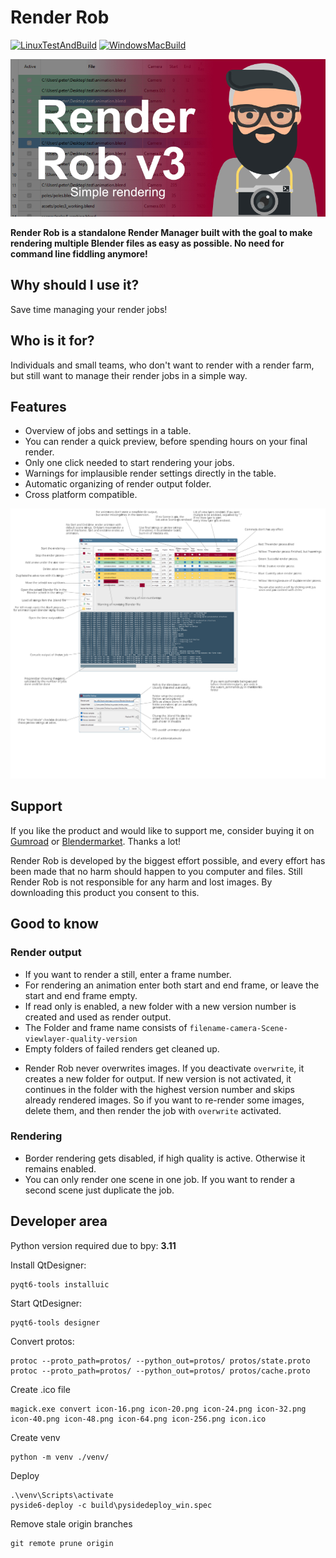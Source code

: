 # Render Rob

[![LinuxTestAndBuild](https://github.com/dreisicht/renderrob/actions/workflows/linux_test_and_build.yaml/badge.svg)](https://github.com/dreisicht/renderrob/actions/workflows/linux_test_and_build.yaml)
[![WindowsMacBuild](https://github.com/dreisicht/renderrob/actions/workflows/windows_mac_build.yaml/badge.svg)](https://github.com/dreisicht/renderrob/actions/workflows/windows_mac_build.yaml)

![ ](img/renderrob_deck.jpg)

**Render Rob is a standalone Render Manager built with the goal to make rendering multiple Blender files as easy as possible. No need for command line fiddling anymore!**

## Why should I use it?

Save time managing your render jobs!

## Who is it for?

Individuals and small teams, who don't want to render with a render farm, but still want to manage their render jobs in a simple way.

## Features

- Overview of jobs and settings in a table.
- You can render a quick preview, before spending hours on your final render.
- Only one click needed to start rendering your jobs.
- Warnings for implausible render settings directly in the table.
- Automatic organizing of render output folder.
- Cross platform compatible.

![screenshot](img/documentation/docu.svg)

<!-- <video width="100%" controls>
  <source src="https://dreisicht.net/video/renderrob_v3.mp4" type="video/mp4">
Your browser does not support the video tag.
</video> -->

## Support

If you like the product and would like to support me, consider buying it on [Gumroad](https://gum.co/JXBgO) or [Blendermarket](https://blendermarket.com/products/render-rob). Thanks a lot!

Render Rob is developed by the biggest effort possible, and every effort has been made that no harm should happen to you computer and files. Still Render Rob is not responsible for any harm and lost images. By downloading this product you consent to this.

## Good to know

### Render output

- If you want to render a still, enter a frame number.
- For rendering an animation enter both start and end frame, or leave the start and end frame empty.
- If read only is enabled, a new folder with a new version number is created and used as render output.
- The Folder and frame name consists of `filename-camera-Scene-viewlayer-quality-version`
- Empty folders of failed renders get cleaned up.
<!-- TODO: Verify this. -->
- Render Rob never overwrites images. If you deactivate `overwrite`, it creates a new folder for output. If new version is not activated, it continues in the folder with the highest version number and skips already rendered images. So if you want to re-render some images, delete them, and then render the job with `overwrite` activated.

### Rendering

- Border rendering gets disabled, if high quality is active. Otherwise it remains enabled.
- You can only render one scene in one job. If you want to render a second scene just duplicate the job.

## Developer area

Python version required due to bpy: **3.11**

Install QtDesigner:

```
pyqt6-tools installuic
```

Start QtDesigner:

```
pyqt6-tools designer
```

Convert protos:

```
protoc --proto_path=protos/ --python_out=protos/ protos/state.proto
protoc --proto_path=protos/ --python_out=protos/ protos/cache.proto
```

Create .ico file

```
magick.exe convert icon-16.png icon-20.png icon-24.png icon-32.png icon-40.png icon-48.png icon-64.png icon-256.png icon.ico
```

Create venv

```
python -m venv ./venv/
```

Deploy

```
.\venv\Scripts\activate
pyside6-deploy -c build\pysidedeploy_win.spec
```

Remove stale origin branches

```
git remote prune origin
```
